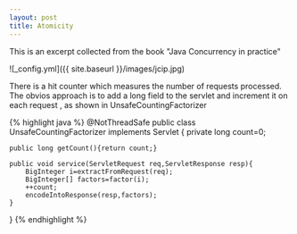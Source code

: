 ```yaml
---
layout: post
title: Atomicity
---
```


This is an excerpt collected from the book "Java Concurrency in practice"

![_config.yml]({{ site.baseurl }}/images/jcip.jpg)

There is a hit counter which measures the number of requests processed. The obvios approach is to add a long field to the servlet and increment it on each request , as shown in UnsafeCountingFactorizer 

{% highlight java %}
@NotThreadSafe
public class UnsafeCountingFactorizer implements Servlet
{
    private long count=0;

    public long getCount(){return count;}

    public void service(ServletRequest req,ServletResponse resp){
        BigInteger i=extractFromRequest(req);
        BigInteger[] factors=factor(i);
        ++count;
        encodeIntoResponse(resp,factors);
    }
	
}
{% endhighlight %}

